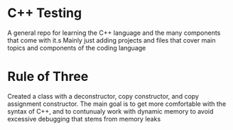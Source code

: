 # C++ Testing

A general repo for learning the C++ language and the many components that come with it.s
Mainly just adding projects and files that cover main topics and components of the coding language

# Rule of Three
Created a class with a deconstructor, copy constructor, and copy assignment constructor. The main goal is to get more comfortable with the syntax of C++, and to contunualy work with dynamic memory to avoid excessive debugging that stems from memory leaks